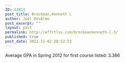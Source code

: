```yaml
---
ID: 12813
post_title: Brockman,Kenneth L
author: Joel DesArmo
post_excerpt: ""
layout: post
permalink: http://effrtlss.com/brockmankenneth-l-3/
published: true
post_date: 2012-11-02 20:52:53
---
```

<p>Average GPA in Spring 2012 for first course listed: 3.386</p>